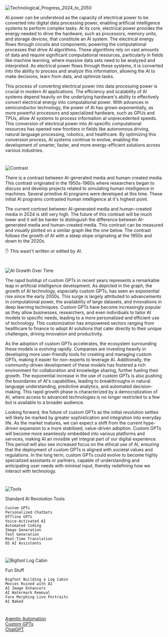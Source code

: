 ![Technological_Progress_2024_to_2050](https://github.com/user-attachments/assets/24de9f02-3006-48b1-998d-40eab5097fc0)

AI power can be understood as the capacity of electrical power to be converted into digital data processing power, enabling artificial intelligence systems to perform complex tasks. At its core, electrical power provides the energy needed to drive the hardware, such as processors, memory units, and storage devices, that constitute an AI system. The electrical energy flows through circuits and components, powering the computational processes that drive AI algorithms. These algorithms rely on vast amounts of data and require significant computational resources, particularly in fields like machine learning, where massive data sets need to be analyzed and interpreted. As electrical power flows through these systems, it is converted into the ability to process and analyze this information, allowing the AI to make decisions, learn from data, and optimize tasks.

This process of converting electrical power into data processing power is crucial in modern AI applications. The efficiency and scalability of AI systems depend heavily on the underlying hardware's ability to effectively convert electrical energy into computational power. With advances in semiconductor technology, the power of AI has grown exponentially, as more powerful processors and specialized hardware, such as GPUs and TPUs, allow AI systems to process information at unprecedented speeds. This conversion of electrical power into AI-specific computational resources has opened new frontiers in fields like autonomous driving, natural language processing, robotics, and healthcare. By optimizing this conversion process, AI systems continue to evolve, enabling the development of smarter, faster, and more energy-efficient solutions across various industries.

#

![Contrast](https://github.com/user-attachments/assets/16dc41ec-3186-4846-a177-02cf4bcb4438)

There is a contrast between AI-generated media and human-created media. This contrast originated in the 1950s-1960s where researchers began to discuss and develop projects related to simulating human intelligence in machines. Several primitive AI programs were developed at this time. These initial AI programs contrasted human intelligence at it's highest point.

The current contrast between AI-generated media and human-created media in 2024 is still very high. The future of this contrast will be much lower and it will be harder to distinguish the difference between AI-generated media and human-created media. This contrast can be measured and visually plotted on a similar graph like the one below. The contrast follows the growth of AI with a steep slope originating at the 1950s and down to the 2020s.

✋ This wasn't written or edited by AI.

#

![AI Growth Over Time](https://github.com/user-attachments/assets/dff5770f-e584-49fb-9d0d-b6d1a418ed92)

The rapid buildup of custom GPTs in recent years represents a remarkable leap in artificial intelligence development. As depicted in the graph, the growth of AI technology, especially custom GPTs, has seen an exponential rise since the early 2000s. This surge is largely attributed to advancements in computational power, the availability of large datasets, and innovations in deep learning techniques. Custom GPTs have become increasingly popular as they allow businesses, researchers, and even individuals to tailor AI models to specific needs, leading to a more personalized and efficient use of technology. This customization has empowered sectors ranging from healthcare to finance to adopt AI solutions that cater directly to their unique challenges, driving innovation and productivity.

As the adoption of custom GPTs accelerates, the ecosystem surrounding these models is evolving rapidly. Companies are investing heavily in developing more user-friendly tools for creating and managing custom GPTs, making it easier for non-experts to leverage AI. Additionally, the community-driven development of these models has fostered a rich environment for collaboration and knowledge sharing, further fueling their growth. The exponential increase in the use of custom GPTs is also pushing the boundaries of AI's capabilities, leading to breakthroughs in natural language understanding, predictive analytics, and automated decision-making. This rapid growth phase is characterized by a democratization of AI, where access to advanced technologies is no longer restricted to a few but is available to a broader audience.

Looking forward, the future of custom GPTs as the initial revolution settles will likely be marked by greater sophistication and integration into everyday life. As the market matures, we can expect a shift from the current hype-driven expansion to a more stabilized, value-driven adoption. Custom GPTs will become more seamlessly embedded into various platforms and services, making AI an invisible yet integral part of our digital experience. This period will also see increased focus on the ethical use of AI, ensuring that the deployment of custom GPTs is aligned with societal values and regulations. In the long term, custom GPTs could evolve to become highly specialized assistants or partners, capable of understanding and anticipating user needs with minimal input, thereby redefining how we interact with technology.

#

![Tools](https://github.com/user-attachments/assets/dcf4266c-25fd-41d3-b0f5-34fb912caddb)

Standard AI Revolution Tools

```
Custom GPTs
Personalized Chatbots
Offline GPTs
Voice-Activated AI
Automated Coding
Image Generation
Text Generation
Real-Time Translation
OS AI Assistants
```

#

![Bigfoot Log Cabin](https://github.com/user-attachments/assets/ddca2139-ef39-446c-a36b-a6edba390101)

Fun Stuff

```
Bigfoot Building a Log Cabin
Movies Ruined with AI
AI Image Enhancers
AI Watermark Removal
Face Morphing Live Portraits
AI Naked
```

#

[Agentic Automation](https://github.com/sourceduty/Agentic_Automation)
<br>
[Custom GPTs](https://sourceduty.com/custom-gpts/)
<br>
[ChatGPT](https://github.com/sourceduty/ChatGPT)
